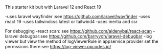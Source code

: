 This  starter kit buit with Laravel 12 and React 19

-uses laravel wayfinder :see https://github.com/laravel/wayfinder
-uses react 19
-uses tailwindcss latest or tailwind4
-uses inertia and ssr


For debugging
-react scan: see https://github.com/aidenybai/react-scan
-laravel debugbar:see https://github.com/barryvdh/laravel-debugbar
-log viewer but view the method of logViewerRule in appservice provider set the permssions there:see https://log-viewer.opcodes.io/


